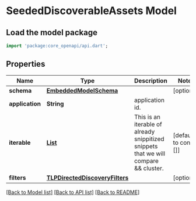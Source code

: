 # SeededDiscoverableAssets Model

## Load the model package
```dart
import 'package:core_openapi/api.dart';
```

## Properties
Name | Type | Description | Notes
------------ | ------------- | ------------- | -------------
**schema** | [**EmbeddedModelSchema**](EmbeddedModelSchema) |  | [optional] 
**application** | **String** | application id. | 
**iterable** | [**List<SeededDiscoverableAsset>**](SeededDiscoverableAsset) | This is an iterable of already snippitized snippets that we will compare && cluster. | [default to const []]
**filters** | [**TLPDirectedDiscoveryFilters**](TLPDirectedDiscoveryFilters) |  | [optional] 

[[Back to Model list]](../README#documentation-for-models) [[Back to API list]](../README#documentation-for-api-endpoints) [[Back to README]](../README)


